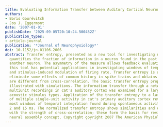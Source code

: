 ```yaml
---
title: Evaluating Information Transfer between Auditory Cortical Neurons
authors:
- Boris Gourévitch
- Jos J. Eggermont
date: '2007-01-01'
publishDate: '2025-09-05T20:10:24.500452Z'
publication_types:
- article-journal
publication: '*Journal of Neurophysiology*'
doi: 10.1152/jn.01106.2006
abstract: Transfer entropy, presented as a new tool for investigating neural assemblies,
  quantifies the fraction of information in a neuron found in the past history of
  another neuron. The asymmetry of the measure allows feedback evaluations. In particular,
  this tool has potential applications in investigating windows of temporal integration
  and stimulus-induced modulation of firing rate. Transfer entropy is also able to
  eliminate some effects of common history in spike trains and obtains results that
  are different from cross-correlation. The basic transfer entropy properties are
  illustrated with simulations. The information transfer through a network of 16 simultaneous
  multiunit recordings in cat's auditory cortex was examined for a large number of
  acoustic stimulus types. Application of the transfer entropy to a large database
  of multiple single-unit activity in cat's primary auditory cortex revealed that
  most windows of temporal integration found during spontaneous activity range between
  2 and 15 ms. The normalized transfer entropy shows similarities and differences
  with the strength of cross-correlation; these form the basis for revisiting the
  neural assembly concept. Copyright o̧pyright 2007 The American Physiological Society.
---
```

